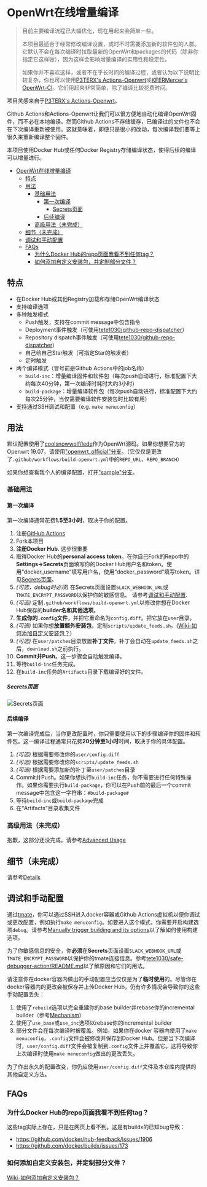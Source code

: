 OpenWrt在线增量编译
============================================================================

> 目前主要编译流程已大幅优化，现在用起来会简单一些。
>
> 本项目最适合于经常修改编译设置，或时不时需要添加新的软件包的人群。它默认不会在每次编译时拉取最新的OpenWrt和packages的代码（除非你指定它这样做），因为这样会影响增量编译的实用性和稳定性。
> 
> 如果你并不喜欢这样，或者不在乎长时间的编译过程，或者认为以下说明比较复杂，你也可以使用[P3TERX's Actions-Openwrt](https://github.com/P3TERX/Actions-OpenWrt)或[KFERMercer's OpenWrt-CI](https://github.com/KFERMercer/OpenWrt-CI)。它们用起来非常简单，除了编译比较花费时间。

项目灵感来自于[P3TERX's Actions-Openwrt](https://github.com/P3TERX/Actions-OpenWrt)。

Github Actions和Actions-Openwrt让我们可以很方便地自动化编译OpenWrt固件，而不必在本地编译。然而Github Actions不存储缓存，已编译过的文件也不会在下次编译重新被使用。这就意味着，即便只是很小的改动，每次编译我们要等上很久来重新编译整个固件。

本项目使用Docker Hub或任何Docker Registry存储编译状态，使得后续的编译可以增量进行。

- [OpenWrt在线增量编译](#openwrt%e5%9c%a8%e7%ba%bf%e5%a2%9e%e9%87%8f%e7%bc%96%e8%af%91)
  - [特点](#%e7%89%b9%e7%82%b9)
  - [用法](#%e7%94%a8%e6%b3%95)
    - [基础用法](#%e5%9f%ba%e7%a1%80%e7%94%a8%e6%b3%95)
      - [第一次编译](#%e7%ac%ac%e4%b8%80%e6%ac%a1%e7%bc%96%e8%af%91)
        - [Secrets页面](#secrets%e9%a1%b5%e9%9d%a2)
      - [后续编译](#%e5%90%8e%e7%bb%ad%e7%bc%96%e8%af%91)
    - [高级用法（未完成）](#%e9%ab%98%e7%ba%a7%e7%94%a8%e6%b3%95%e6%9c%aa%e5%ae%8c%e6%88%90)
  - [细节（未完成）](#%e7%bb%86%e8%8a%82%e6%9c%aa%e5%ae%8c%e6%88%90)
  - [调试和手动配置](#%e8%b0%83%e8%af%95%e5%92%8c%e6%89%8b%e5%8a%a8%e9%85%8d%e7%bd%ae)
  - [FAQs](#faqs)
    - [为什么Docker Hub的repo页面我看不到任何tag？](#%e4%b8%ba%e4%bb%80%e4%b9%88docker-hub%e7%9a%84repo%e9%a1%b5%e9%9d%a2%e6%88%91%e7%9c%8b%e4%b8%8d%e5%88%b0%e4%bb%bb%e4%bd%95tag)
    - [如何添加自定义安装包，并定制部分文件？](#%e5%a6%82%e4%bd%95%e6%b7%bb%e5%8a%a0%e8%87%aa%e5%ae%9a%e4%b9%89%e5%ae%89%e8%a3%85%e5%8c%85%e5%b9%b6%e5%ae%9a%e5%88%b6%e9%83%a8%e5%88%86%e6%96%87%e4%bb%b6)

## 特点

- 在Docker Hub或其他Registry加载和存储OpenWrt编译状态
- 支持编译选项
- 多种触发模式
  - Push触发，支持在commit message中包含指令
  - Deployment事件触发（可使用[tete1030/github-repo-dispatcher](https://github.com/tete1030/github-repo-dispatcher)）
  - Repository dispatch事件触发（可使用[tete1030/github-repo-dispatcher](https://github.com/tete1030/github-repo-dispatcher)）
  - 自己给自己Star触发（可指定Star的触发者）
  - 定时触发
- 两个编译模式（冒号前是Github Actions中的job名称）
  - `build-inc`：增量编译固件和软件包（每次push自动进行，标准配置下大约每次40分钟，第一次编译时耗时大约3小时）
  - `build-package`：增量编译软件包（每次push自动进行，标准配置下大约每次25分钟，当仅需要编译软件安装包时比较有用）
- 支持通过SSH调试和配置（e.g. `make menuconfig`）

## 用法

默认配置使用了[coolsnowwolf/lede](https://github.com/coolsnowwolf/lede)作为OpenWrt源码。如果你想要官方的Openwrt 19.07，请使用["openwrt_official"分支](https://github.com/tete1030/openwrt-fastbuild-actions/tree/openwrt_official)。（它仅仅是更改了`.github/workflows/build-openwrt.yml`中的`REPO_URL`、`REPO_BRANCH`）

如果你想查看我个人的编译配置，打开["sample"分支](https://github.com/tete1030/openwrt-fastbuild-actions/tree/sample)。

### 基础用法

#### 第一次编译

第一次编译通常花费**1.5至3小时**，取决于你的配置。

1. 注册[GitHub Actions](https://github.com/features/actions/signup)
2. Fork本项目
3. **注册Docker Hub**. 这步很重要
4. 取得Docker Hub的**personal access token**。在你自己Fork的Repo中的**Settings->Secrets**页面填写你的Docker Hub用户名和token。使用“docker_username”填写用户名，使用“docker_password”填写token。详见[Secrets页面](#secrets页面)。
5. *(可选，debug时必须)* 在Secrets页面设置`SLACK_WEBHOOK_URL`或`TMATE_ENCRYPT_PASSWORD`以保护你的敏感信息。 请参考[调试和手动配置](#调试和手动配置).
6. *(可选)* 定制`.github/workflows/build-openwrt.yml`以修改你想在Docker Hub保存的**builder名和其他选项**。
7. **生成你的`.config`文件**，并把它重命名为`config.diff`。把它放在`user`目录。
8. *(可选)* 如果你想**放置额外安装包**，定制`scripts/update_feeds.sh`。([Wiki-如何添加自定义安装包？](https://github.com/tete1030/openwrt-fastbuild-actions/wiki/%E5%A6%82%E4%BD%95%E6%B7%BB%E5%8A%A0%E8%87%AA%E5%AE%9A%E4%B9%89%E5%AE%89%E8%A3%85%E5%8C%85%EF%BC%9F))
9. *(可选)* 在`user/patches`目录放置**补丁文件**。补丁会自动在`update_feeds.sh`之后，`download.sh`之前执行。
10. **Commit并Push**。这一步骤会自动触发编译。
11. 等待`build-inc`任务完成。
12. 在`build-inc`任务的`Artifacts`目录下载编译好的文件。

##### Secrets页面

![Secrets页面](imgs/secrets.png)

#### 后续编译

第一次编译完成后，当你更改配置时，你只需要使用以下的步骤编译你的固件和软件包。这一编译过程通常只花费**20分钟至1小时**时间，取决于你的具体配置。

1. *(可选)* 根据需要修改你的`user/config.diff`
2. *(可选)* 根据需要修改你的`scripts/update_feeds.sh`
3. *(可选)* 根据需要添加新的补丁至`user/patches`目录
4. Commit并Push。如果你想执行`build-inc`任务，你不需要进行任何特殊操作。如果你需要执行`build-package`，你可以在Push前的最后一个commit message中包含这一字符串：`#build-package#`
5. 等待`build-inc`或`build-package`完成
6. 在“Artifacts”目录收集文件

### 高级用法（未完成）

抱歉，这部分还没完成。请参考[Advanced Usage](README.md#advanced-usage)

## 细节（未完成）

请参考[Details](README.md#details)

## 调试和手动配置

通过[tmate](https://tmate.io/)，你可以通过SSH进入docker容器或Github Actions虚拟机以便你调试或更改配置，例如执行`make menuconfig`。如要进入这个模式，你需要开启构建选项`debug`。请参考[Manually trigger building and its options](README.md#manually-trigger-building-and-its-options)以了解如何使用构建选项。

为了你敏感信息的安全，你**必须**在**Secrets**页面设置`SLACK_WEBHOOK_URL`或`TMATE_ENCRYPT_PASSWORD`以保护你的tmate连接信息。参考[tete1030/safe-debugger-action/README.md](https://github.com/tete1030/safe-debugger-action/blob/master/README.md)以了解原因和它们的用法。

请注意你在docker容器内做出的手动配置应当仅仅是为了**临时使用**的。尽管你在docker容器内的更改会被保存并上传Docker Hub，仍有许多情况会导致你的这些手动配置丢失：
1. 使用了`rebuild`选项以完全重建你的base builder并rebase你的incremental builder（参考[Mechanism](README.md#mechanism)）
2. 使用了`use_base`或`use_inc`选项以rebase你的incremental builder
3. 部分文件会在每次编译时被覆盖。例如，如果你在docker 容器内使用了`make menuconfig`，`.config`文件会被修改并保存到Docker Hub。但是当下次编译时，`user/config.diff`文件会被复制到`.config`文件上并覆盖它。这将导致你上次编译时使用`make menuconfig`做出的更改丢失。

为了作出永久的配置改变，你仍应使用`user/config.diff`文件及本仓库内提供的其他自定义方法。

## FAQs

### 为什么Docker Hub的repo页面我看不到任何tag？

这些tag实际上存在，只是在网页上看不到。这是有buildx的已知bug导致：
- https://github.com/docker/hub-feedback/issues/1906
- https://github.com/docker/buildx/issues/173


### 如何添加自定义安装包，并定制部分文件？

[Wiki-如何添加自定义安装包？](https://github.com/tete1030/openwrt-fastbuild-actions/wiki/%E5%A6%82%E4%BD%95%E6%B7%BB%E5%8A%A0%E8%87%AA%E5%AE%9A%E4%B9%89%E5%AE%89%E8%A3%85%E5%8C%85%EF%BC%9F)
